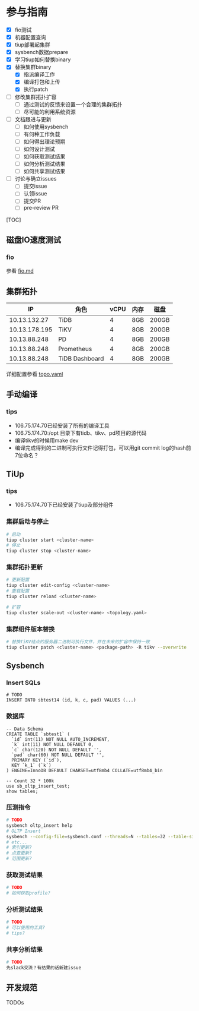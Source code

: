 # 参与指南
- [x]  fio测试
- [x]  机器配置查询
- [x]  tiup部署起集群
- [x]  sysbench数据prepare
- [x]  学习tiup如何替换binary
- [x]  替换集群binary
    - [x]  指派编译工作
    - [x]  编译打包和上传
    - [x]  执行patch
- [ ]  修改集群拓扑扩容
    - [ ]  通过测试的反馈来设置一个合理的集群拓扑
    - [ ]  尽可能的利用系统资源
- [ ]  文档跟进与更新
    - [ ]  如何使用sysbench
    - [ ]  有何种工作负载
    - [ ]  如何得出理论预期
    - [ ]  如何设计测试
    - [ ]  如何获取测试结果
    - [ ]  如何分析测试结果
    - [ ]  如何共享测试结果
- [ ]  讨论与确立issues
    - [ ]  提交issue
    - [ ]  认领issue
    - [ ]  提交PR
    - [ ]  pre-review PR

[TOC]

## 磁盘IO速度测试

### fio

参看 [fio.md](./fio.md)

## 集群拓扑

|IP                 |角色           |vCPU       |内存       |磁盘       |
|---                |---            |---        |---        |---        |
|10.13.132.27       |TiDB           |4          |8GB        |200GB      |
|10.13.178.195      |TiKV           |4          |8GB        |200GB      |
|10.13.88.248       |PD             |4          |8GB        |200GB      |
|10.13.88.248       |Prometheus     |4          |8GB        |200GB      |
|10.13.88.248       |TiDB Dashboard |4          |8GB        |200GB      |


详细配置参看 [topo.yaml](./topo.yaml)

## 手动编译

### tips

- 106.75.174.70已经安装了所有的编译工具
- 106.75.174.70:/opt 目录下有tidb、tikv、pd项目的源代码
- 编译tikv的时候用make dev
- 编译完成得到的二进制可执行文件记得打包，可以用git commit log的hash前7位命名？

## TiUp

### tips

- 106.75.174.70下已经安装了tiup及部分组件

### 集群启动与停止

```bash
# 启动
tiup cluster start <cluster-name>
# 停止
tiup cluster stop <cluster-name>
```

### 集群拓扑更新

```bash
# 更新配置
tiup cluster edit-config <cluster-name>
# 重载配置
tiup cluster reload <cluster-name>

# 扩容
tiup cluster scale-out <cluster-name> <topology.yaml>
```

### 集群组件版本替换

```bash
# 替换TiKV结点的服务器二进制可执行文件，并在未来的扩容中保持一致
tiup cluster patch <cluster-name> <package-path> -R tikv --overwrite
```

## Sysbench

### Insert SQLs

```mysql
# TODO
INSERT INTO sbtest14 (id, k, c, pad) VALUES (...)
```

### 数据库

```mysql
-- Data Schema
CREATE TABLE `sbtest1` (
  `id` int(11) NOT NULL AUTO_INCREMENT,
  `k` int(11) NOT NULL DEFAULT 0,
  `c` char(120) NOT NULL DEFAULT '',
  `pad` char(60) NOT NULL DEFAULT '',
  PRIMARY KEY (`id`),
  KEY `k_1` (`k`)
) ENGINE=InnoDB DEFAULT CHARSET=utf8mb4 COLLATE=utf8mb4_bin

-- Count 32 * 100k
use sb_oltp_insert_test;
show tables;
```

### 压测指令

```bash
# TODO
sysbench oltp_insert help
# OLTP Insert
sysbench --config-file=sysbench.conf --threads=N --tables=32 --table-size=S oltp_insert run
# etc...
# 索引更新?
# 点查更新?
# 范围更新?
```

### 获取测试结果

```bash
# TODO
# 如何获取profile?
```

### 分析测试结果

```bash
# TODO
# 可以使用的工具?
# tips?
```

### 共享分析结果

```bash
# TODO
先slack交流？有结果的话新建issue
```
## 开发规范

TODOs
